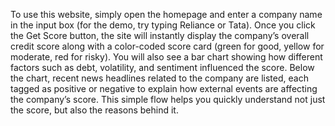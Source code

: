To use this website, simply open the homepage and enter a company name in the input box (for the demo, try typing Reliance or Tata). Once you click the Get Score button, the site will instantly display the company’s overall credit score along with a color-coded score card (green for good, yellow for moderate, red for risky). You will also see a bar chart showing how different factors such as debt, volatility, and sentiment influenced the score. Below the chart, recent news headlines related to the company are listed, each tagged as positive or negative to explain how external events are affecting the company’s score. This simple flow helps you quickly understand not just the score, but also the reasons behind it.